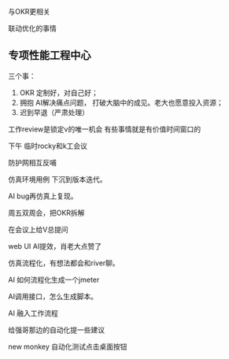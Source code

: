 
与OKR更相关


联动优化的事情





## 专项性能工程中心

三个事： 
1. OKR 定制好，对自己好； 
2. 拥抱 AI解决痛点问题， 打破大脑中的成见。老大也愿意投入资源； 
3. 迟到早退（严肃处理）

工作review是锁定v的唯一机会
有些事情就是有价值时间窗口的






下午 临时rocky和k工会议


防护网相互反哺

仿真环境用例 下沉到版本迭代。

AI bug再仿真上复现。

周五双周会，把OKR拆解


在会议上给V总提问

web UI AI提效，肖老大点赞了

仿真流程化，有想法都会和river聊。

AI 如何流程化生成一个jmeter

AI调用接口，怎么生成脚本。

AI 融入工作流程


给强哥那边的自动化提一些建议

new monkey
自动化测试点击桌面按钮
